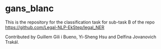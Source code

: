 # gans_blanc

This is the repository for the classification task for sub-task B of the repo https://github.com/Legal-NLP-EkStep/legal_NER

Contributed by Guillem Gili i Bueno, Yi-Sheng Hsu and Delfina Jovanovich Trakál. 
